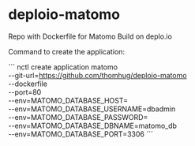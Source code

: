 # deploio-matomo
Repo with Dockerfile for Matomo Build on deplo.io

Command to create the application:

´´´
nctl create application matomo \
  --git-url=https://github.com/thomhug/deploio-matomo \
  --dockerfile \
  --port=80 \
  --env=MATOMO_DATABASE_HOST=<dbhost> \
  --env=MATOMO_DATABASE_USERNAME=dbadmin \
  --env=MATOMO_DATABASE_PASSWORD=<pw> \
  --env=MATOMO_DATABASE_DBNAME=matomo_db \
  --env=MATOMO_DATABASE_PORT=3306
´´´
